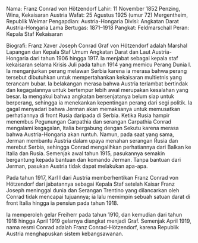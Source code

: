 Nama: Franz Conrad von Hötzendorf
Lahir: 11 November 1852
Penzing, Wina, Kekaisaran Austria
Wafat: 25 Agustus 1925 (umur 72)
Mergentheim, Republik Weimar
Pengapdian: Austria-Hongaria
Divisi: Angkatan Darat Austria-Hongaria
Lama Bertugas: 1871–1918
Pangkat: Feldmarschall
Peran: Kepala Staf Kekaisaran

Biografi:
Franz Xaver Joseph Conrad Graf von Hötzendorf adalah Marshal Lapangan dan Kepala Staf Umum Angkatan Darat dan Laut Austria-Hongaria dari tahun 1906 hingga 1917. Ia menjabat sebagai kepala staf kekaisaran selama Krisis Juli pada tahun 1914 yang memicu Perang Dunia I. Ia menganjurkan perang melawan Serbia karena ia merasa bahwa perang tersebut dibutuhkan untuk mempertahankan kekaisaran multietnis yang terancam bubar. Ia belakangan merasa bahwa Austria terlambat bertindak dan kegagalannya untuk bertempur lebih awal merupakan kesalahan yang besar. Ia mengakui bahwa angkatan bersenjatanya belum siap untuk berperang, sehingga ia menekankan kepentingan perang dari segi politik. Ia gagal menyadari bahwa Jerman akan memaksanya untuk memusatkan perhatiannya di front Rusia daripada di Serbia. Ketika Rusia hampir menembus Pegunungan Carpathia dan serangan Carpathia Conrad mengalami kegagalan, Italia bergabung dengan Sekutu karena merasa bahwa Austria-Hongaria akan runtuh. Namun, pada saat yang sama, Jerman membantu Austria dalam upaya menahan serangan Rusia dan merebut Serbia, sehingga Conrad mengalihkan perhatiannya dari Balkan ke Italia dan Rusia. Semenjak awal tahun 1915, pasukannya semakin bergantung kepada bantuan dan komando Jerman. Tanpa bantuan dari Jerman, pasukan Austria tidak dapat melakukan apa-apa.

Pada tahun 1917, Karl I dari Austria memberhentikan Franz Conrad von Hötzendorf dari jabatannya sebagai Kepala Staf setelah Kaisar Franz Joseph meninggal dunia dan Serangan Trentino yang dilancarkan oleh Conrad tidak mencapai tujuannya; ia lalu memimpin sebuah satuan darat di front Italia hingga ia pensiun pada tahun 1918.

Ia memperoleh gelar Freiherr pada tahun 1910, dan kemudian dari tahun 1918 hingga April 1919 gelarnya diangkat menjadi Graf. Semenjak April 1919, nama resmi Conrad adalah Franz Conrad-Hötzendorf, karena Republik Austria menghapuskan sistem kebangsawanan.